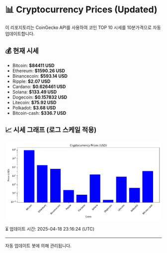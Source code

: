 
# 📊 Cryptocurrency Prices (Updated)

이 리포지토리는 CoinGecko API를 사용하여 코인 TOP 10 시세를 10분가격으로 자동 업데이트합니다.

## 💰 현재 시세
- Bitcoin: **$84411 USD**
- Ethereum: **$1590.26 USD**
- Binancecoin: **$593.14 USD**
- Ripple: **$2.07 USD**
- Cardano: **$0.626461 USD**
- Solana: **$133.49 USD**
- Dogecoin: **$0.157832 USD**
- Litecoin: **$75.92 USD**
- Polkadot: **$3.68 USD**
- Bitcoin-cash: **$336.7 USD**

## 📈 시세 그래프 (로그 스케일 적용)
![Crypto Prices](crypto_prices.png)

⏳ 업데이트 시간: 2025-04-18 23:16:24 (UTC)

---
자동 업데이트 봇에 의해 관리됩니다.
